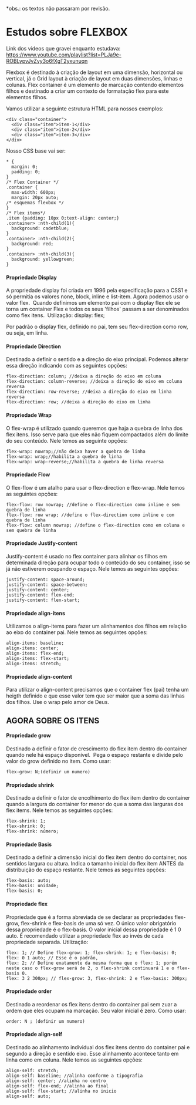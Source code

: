 *obs.: os textos não passaram por revisão.

# Estudos sobre FLEXBOX

Link dos videos que gravei enquanto estudava: https://www.youtube.com/playlist?list=PLJa9e-ROBLypvJvZvy3o6fXgT2yxunuqn

Flexbox é destinado à criação de layout em uma dimensão, horizontal ou vertical, já o Grid layout à criação de layout em duas dimensões, linhas e colunas.
Flex container é um elemento de marcação contendo elementos filhos e destinado a criar um contexto de formatação flex para este elementos filhos.

Vamos utilizar a seguinte estrutura HTML para nossos exemplos:
```
<div class="container">
  <div class="item">item-1</div>
  <div class="item">item-2</div>
  <div class="item">item-3</div>
</div>
```

Nosso CSS base vai ser:
```
* {
  margin: 0;
  padding: 0;
}
/* Flex Container */
.container {
  max-width: 600px;
  margin: 20px auto;
/* esquemas flexbox */
}
/* Flex items*/
.item {padding: 10px 0;text-align: center;}
.container> :nth-child(1){
  background: cadetblue;
}
.container> :nth-child(2){
  background: red;
}
.container> :nth-child(3){
  background: yellowgreen;
}
```

#### Propriedade Display
A propriedade display foi criada em 1996 pela especificação para a CSS1 e só permitia os valores none, block, inline e list-item. Agora podemos usar o valor flex. 
Quando definimos um elemento pai com o display flex ele se torna um container Flex e todos os seus 'filhos' passam a ser denominados como flex itens. 
Utilização: display: flex;

Por padrão o display flex, definido no pai, tem seu flex-direction como row, ou seja, em linha.

#### Propriedade Direction
Destinado a definir o sentido e a direção do eixo principal. Podemos alterar essa direção indicando com as seguintes opções:
```
flex-direction: column; //deixa a direção do eixo em coluna
flex-direction: column-reverse; //deixa a direção do eixo em coluna reversa
flex-direction: row-reverse; //deixa a direção do eixo em linha reversa
flex-direction: row; //deixa a direção do eixo em linha
```

#### Propriedade Wrap
O flex-wrap é utilizado quando queremos que haja a quebra de linha dos flex itens. Isso serve para que eles não fiquem compactados além do limite do seu conteúdo. Nele temos as seguinte opções: 
```
flex-wrap: nowrap;//não deixa haver a quebra de linha
flex-wrap: wrap;//habilita a quebra de linha
flex-wrap: wrap-reverse;//habilita a quebra de linha reversa
```

#### Propriedade Flow
O flex-flow é um atalho para usar o flex-direction e flex-wrap. Nele temos as seguintes opções:
```
flex-flow: row nowrap; //define o flex-direction como inline e sem quebra de linha
flex-flow: row wrap; //define o flex-direction como inline e com quebra de linha
flex-flow: column nowrap; //define o flex-direction como em coluna e sem quebra de linha
```

#### Propriedade Justify-content
Justify-content é usado no flex container para alinhar os filhos em determinada direção para ocupar todo o conteúdo do seu container, isso se já não estiverem ocupando o espaço. Nele temos as seguintes opções:
```
justify-content: space-around; 
justify-content: space-between; 
justify-content: center; 
justify-content: flex-end; 
justify-content: flex-start;
```

#### Propriedade align-itens
Utilizamos o align-items para fazer um alinhamentos dos filhos em relação ao eixo do container pai. Nele temos as seguintes opções: 
```
align-items: baseline; 
align-items: center; 
align-items: flex-end; 
align-items: flex-start; 
align-items: stretch;
```

#### Propriedade align-content
Para utilizar o align-content precisamos que o container flex (pai) tenha um heigth definido e que esse valor tem que ser maior que a soma das linhas dos filhos. Use o wrap pelo amor de Deus.

## AGORA SOBRE OS ITENS
#### Propriedade grow
Destinado a definir o fator de crescimento do flex item dentro do container quando nele há espaço disponível. 
Pega o espaço restante e divide pelo valor do grow definido no item.
Como usar:
```
flex-grow: N;(definir um numero)
```

#### Propriedade shrink
Destinado a definir o fator de encolhimento do flex item dentro do container quando a largura do container for menor do que a soma das larguras dos flex items. Nele temos as seguintes opções: 
```
flex-shrink: 1; 
flex-shrink: 0; 
flex-shrink: número;
```

#### Propriedade Basis
Destinado a definir a dimensão inicial do flex item dentro do container, nos sentidos largura ou altura. Indica o tamanho inicial do flex item ANTES da distribuição do espaço restante. Nele temos as seguintes opções: 
```
flex-basis: auto;
flex-basis: unidade;
flex-basis: 0;
```

#### Propriedade flex
Propriedade que é a forma abreviada de se declarar as propriedades flex-grow, flex-shrink e flex-basis de uma só vez. O único valor obrigatório dessa propriedade é o flex-basis. O valor inicial dessa propriedade é 1 0 auto. É recomendado utilizar a propriedade flex ao invés de cada propriedade separada. Utilização: 
```
flex: 1; // Define flex-grow: 1; flex-shrink: 1; e flex-basis: 0; 
flex: 0 1 auto; // Esse é o padrão,
flex: 2; // Define exatamente da mesma forma que o flex: 1; porém neste caso o flex-grow será de 2, o flex-shrink continuará 1 e o flex-basis 0.
flex: 3 2 300px; // flex-grow: 3, flex-shrink: 2 e flex-basis: 300px;
```

#### Propriedade order
Destinado a reordenar os flex itens dentro do container pai sem zuar a ordem que eles ocupam na marcação. Seu valor inicial é zero. Como usar: 
```
order: N ; (definir um numero)
```

#### Propriedade align-self
Destinado ao alinhamento individual dos flex itens dentro do container pai e segundo a direção e sentido eixo. Esse alinhamento acontece tanto em linha como em coluna. Nele temos as seguintes opções: 
```
align-self: stretch;
align-self: baseline; //alinha conforme a tipografia
align-self: center; //alinha no centro
align-self: flex-end; //alinha ao final
align-self: flex-start; //alinha no inicio
align-self: auto;
```
